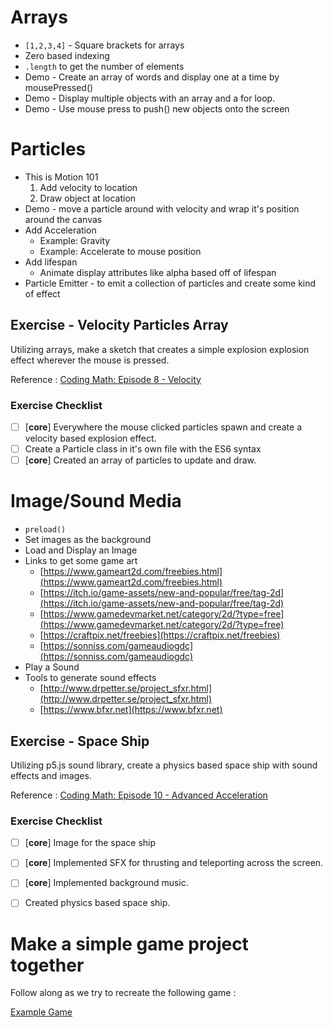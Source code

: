 # Arrays

- `[1,2,3,4]` - Square brackets for arrays
- Zero based indexing
- `.length` to get the number of elements
- Demo - Create an array of words and display one at a time by mousePressed()
- Demo - Display multiple objects with an array and a for loop.
- Demo - Use mouse press to push() new objects onto the screen

# Particles

- This is Motion 101
    1. Add velocity to location
    2. Draw object at location
- Demo - move a particle around with velocity and wrap it's position around the canvas
- Add Acceleration
    + Example: Gravity
    + Example: Accelerate to mouse position
- Add lifespan
    + Animate display attributes like alpha based off of lifespan
- Particle Emitter - to emit a collection of particles and create some kind of effect


## Exercise - Velocity Particles Array

Utilizing arrays, make a sketch that creates a simple explosion explosion effect wherever the mouse is pressed.

Reference : [Coding Math: Episode 8 - Velocity](https://youtu.be/IpN4NLDpWDY)

### Exercise Checklist

- [ ] [**core**] Everywhere the mouse clicked particles spawn and create a velocity based explosion effect.
- [ ] Create a Particle class in it's own file with the ES6 syntax
- [ ] [**core**] Created an array of particles to update and draw.

# Image/Sound Media

- `preload()`
- Set images as the background
- Load and Display an Image
- Links to get some game art
    + [https://www.gameart2d.com/freebies.html](https://www.gameart2d.com/freebies.html)
    + [https://itch.io/game-assets/new-and-popular/free/tag-2d](https://itch.io/game-assets/new-and-popular/free/tag-2d)
    + [https://www.gamedevmarket.net/category/2d/?type=free](https://www.gamedevmarket.net/category/2d/?type=free)
    + [https://craftpix.net/freebies](https://craftpix.net/freebies)
    + [https://sonniss.com/gameaudiogdc](https://sonniss.com/gameaudiogdc)
- Play a Sound
- Tools to generate sound effects
    + [http://www.drpetter.se/project_sfxr.html](http://www.drpetter.se/project_sfxr.html)
    + [https://www.bfxr.net](https://www.bfxr.net)


## Exercise - Space Ship

Utilizing p5.js sound library, create a physics based space ship with sound effects and images.

Reference : [Coding Math: Episode 10 - Advanced Acceleration](https://youtu.be/4UPiT5lDYe8)

### Exercise Checklist

- [ ] [**core**] Image for the space ship
- [ ] [**core**] Implemented SFX for thrusting and teleporting across the screen.
- [ ] [**core**] Implemented background music.
- [ ] Created physics based space ship.


# Make a simple game project together

Follow along as we try to recreate the following game :

[Example Game](https://rudy-castan-digipen-teaching.github.io/cs099-game-example/)
